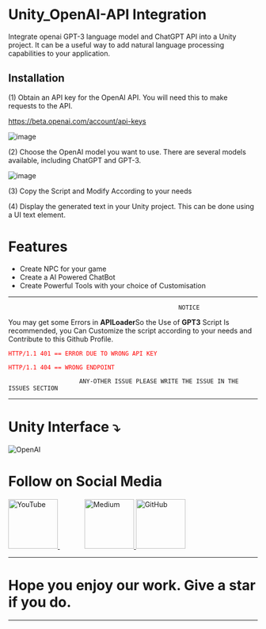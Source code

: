 # Unity_OpenAI-API Integration

Integrate openai GPT-3 language model and ChatGPT API into a Unity project. It can be a useful way to add natural language processing capabilities to your application.

## Installation
(1) Obtain an API key for the OpenAI API. You will need this to make requests to the API. 

https://beta.openai.com/account/api-keys

![image](https://user-images.githubusercontent.com/84278213/214848674-4f0b2539-3982-4b69-b6c5-b6657f109f70.png)

(2) Choose the OpenAI model you want to use. There are several models available, including ChatGPT and GPT-3.

![image](https://user-images.githubusercontent.com/84278213/214849126-0090d54b-102e-4821-bf91-45eb80573a4d.png)


(3) Copy the Script and Modify According to your needs


(4) Display the generated text in your Unity project. This can be done using a UI text element.


# Features
- Create NPC for your game
- Create a AI Powered ChatBot
- Create Powerful Tools with your choice of Customisation

 ***************************************************************************************************

                                                    NOTICE
  You may get some Errors in **APILoader**So the Use of **GPT3** Script Is recommended, you Can Customize the script according to your needs and Contribute to this Github Profile.
  
<span style="color:red">

    HTTP/1.1 401 == ERROR DUE TO WRONG API KEY
    
</span>
<span style="color:red">

    HTTP/1.1 404 == WRONG ENDPOINT
</span>

                        ANY-OTHER ISSUE PLEASE WRITE THE ISSUE IN THE ISSUES SECTION
 ***************************************************************************************************


# **Unity Interface ⤵️**


![OpenAI](https://user-images.githubusercontent.com/84278213/213193378-1a1cc01c-5151-446f-9bf0-89045679ec78.PNG)

# **Follow on Social Media**

<a href="https://www.youtube.com/watch?v=2nc4Hkyl9Q0">
  <img src="https://user-images.githubusercontent.com/84278213/224033777-bf41585d-aeda-4ea7-b812-096d804838a3.png" alt="YouTube" width="100" height="100">
</a>
  <a href="https://medium.com/@Clubwritter" style="margin-left: 50px;">
  <img src="https://user-images.githubusercontent.com/84278213/224036175-f2e63bf2-b03a-4ee4-a082-e0b6f2e70567.png" alt="Medium" width="100" height="100">
</a>
<a href="https://github.com/himanshuskyrockets/">
  <img src="https://user-images.githubusercontent.com/84278213/224496518-a8a8297e-60ba-4dc4-a4e4-ff3e0e6d4bfe.png" alt="GitHub" width="100" height="100">
</a>










**************************************************************
# Hope you enjoy our work. Give a star if you do.


***************************************************************
